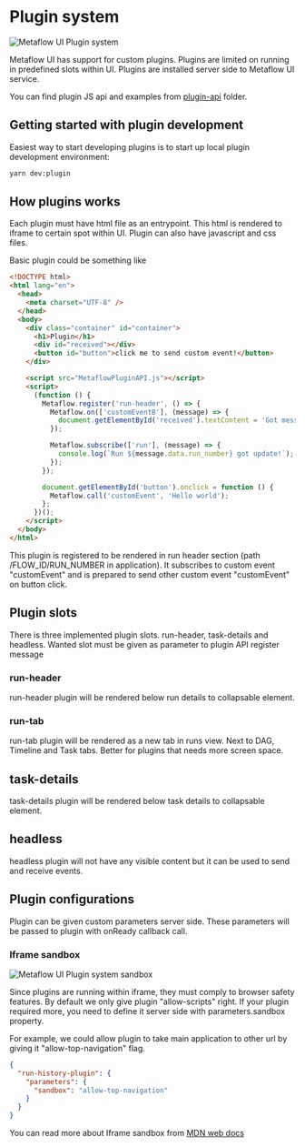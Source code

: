 # Plugin system

![Metaflow UI Plugin system](images/metaflow-ui-plugins.png)

Metaflow UI has support for custom plugins. Plugins are limited on running in predefined slots within UI. Plugins are installed server side to Metaflow UI service.

You can find plugin JS api and examples from [plugin-api](../plugin-api/README.md) folder.

## Getting started with plugin development

Easiest way to start developing plugins is to start up local plugin development environment:

```sh
yarn dev:plugin
```

## How plugins works

Each plugin must have html file as an entrypoint. This html is rendered to iframe to certain spot within UI. Plugin can also have javascript and css files.

Basic plugin could be something like

```html
<!DOCTYPE html>
<html lang="en">
  <head>
    <meta charset="UTF-8" />
  </head>
  <body>
    <div class="container" id="container">
      <h1>Plugin</h1>
      <div id="received"></div>
      <button id="button">click me to send custom event!</button>
    </div>

    <script src="MetaflowPluginAPI.js"></script>
    <script>
      (function () {
        Metaflow.register('run-header', () => {
          Metaflow.on(['customEventB'], (message) => {
            document.getElementById('received').textContent = 'Got message: ' + message.data;
          });

          Metaflow.subscribe(['run'], (message) => {
            console.log(`Run ${message.data.run_number} got update!`);
          });
        });

        document.getElementById('button').onclick = function () {
          Metaflow.call('customEvent', 'Hello world');
        };
      })();
    </script>
  </body>
</html>
```

This plugin is registered to be rendered in run header section (path /FLOW_ID/RUN_NUMBER in application). It subscribes to custom event "customEvent" and is prepared to send other custom event "customEvent" on button click.

## Plugin slots

There is three implemented plugin slots. run-header, task-details and headless. Wanted slot must be given as parameter to plugin API register message

### run-header

run-header plugin will be rendered below run details to collapsable element.

### run-tab

run-tab plugin will be rendered as a new tab in runs view. Next to DAG, Timeline and Task tabs. Better for plugins that needs more screen space.

## task-details

task-details plugin will be rendered below task details to collapsable element.

## headless

headless plugin will not have any visible content but it can be used to send and receive events.

## Plugin configurations

Plugin can be given custom parameters server side. These parameters will be passed to plugin with onReady callback call.

### Iframe sandbox

![Metaflow UI Plugin system sandbox](images/metaflow-ui-plugins-sandbox.png)

Since plugins are running within iframe, they must comply to browser safety features. By default we only give plugin "allow-scripts" right. If your plugin required more, you need to define it server side with parameters.sandbox property.

For example, we could allow plugin to take main application to other url by giving it "allow-top-navigation" flag.

```JSON
{
  "run-history-plugin": {
    "parameters": {
      "sandbox": "allow-top-navigation"
    }
  }
}
```

You can read more about Iframe sandbox from [MDN web docs](https://developer.mozilla.org/en-US/docs/Web/HTML/Element/iframe#attr-sandbox)
